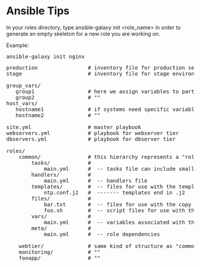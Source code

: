 # Ansible Tips #
In your roles directory, type ansible-galaxy init <role_name> in order to generate an empty skeleton for a new role you are working on.

Example:
<pre>
ansible-galaxy init nginx
</pre>

<pre>
production                # inventory file for production servers
stage                     # inventory file for stage environment

group_vars/
   group1                 # here we assign variables to particular groups
   group2                 # ""
host_vars/
   hostname1              # if systems need specific variables, put them here
   hostname2              # ""

site.yml                  # master playbook
webservers.yml            # playbook for webserver tier
dbservers.yml             # playbook for dbserver tier

roles/
    common/               # this hierarchy represents a "role"
        tasks/            #
            main.yml      #  -- tasks file can include smaller files if warranted
        handlers/         #
            main.yml      #  -- handlers file
        templates/        #  -- files for use with the template resource
            ntp.conf.j2   #  ------- templates end in .j2
        files/            #
            bar.txt       #  -- files for use with the copy resource
            foo.sh        #  -- script files for use with the script resource
        vars/             #
            main.yml      #  -- variables associated with this role
        meta/             #
            main.yml      #  -- role dependencies

    webtier/              # same kind of structure as "common" was above, done for the webtier role
    monitoring/           # ""
    fooapp/               # ""
</pre>
